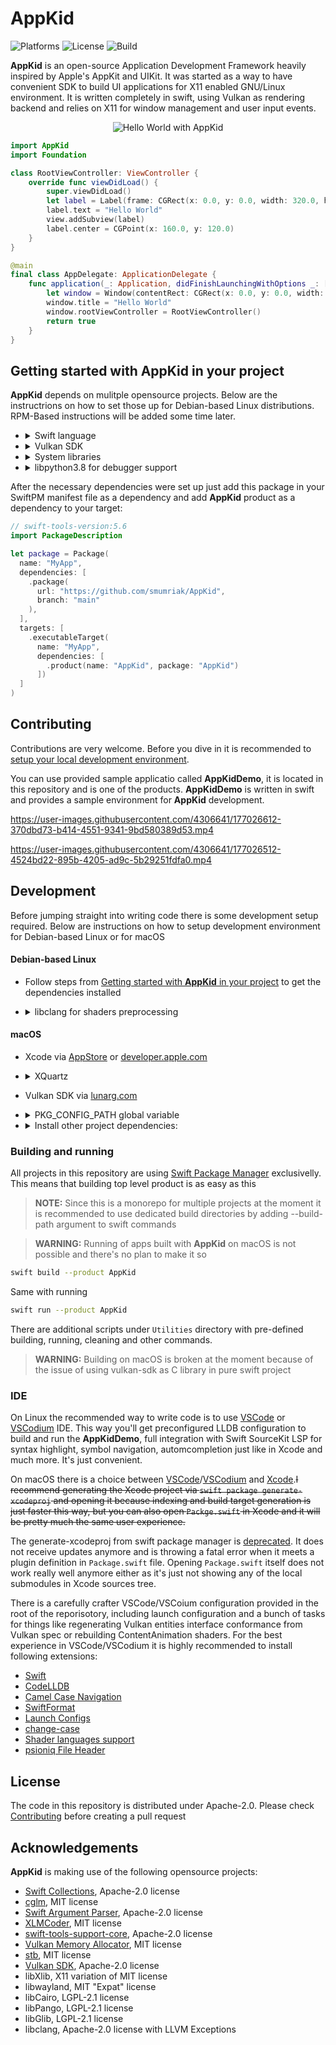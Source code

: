 # **AppKid**

![Platforms](https://img.shields.io/badge/platforms-linux%20x86__64%20|%20%20linux%20arm64-informational)
![License](https://img.shields.io/github/license/smumriak/AppKid)
![Build](https://img.shields.io/github/workflow/status/smumriak/appkid/Build%20AppKidDemo?label=build%20x86_64)

**AppKid** is an open-source Application Development Framework heavily inspired by Apple's AppKit and UIKit. It was started as a way to have convenient SDK to build UI applications for X11 enabled GNU/Linux environment. It is written completely in swift, using Vulkan as rendering backend and relies on X11 for window management and user input events.

<p align="center">
	<img src="https://user-images.githubusercontent.com/4306641/177050935-93acbfca-3e1a-4e00-bdf2-fbbac5ad3ed9.png?raw=true" alt="Hello World with AppKid">
</p>

```swift
import AppKid
import Foundation

class RootViewController: ViewController {
    override func viewDidLoad() {
        super.viewDidLoad()
        let label = Label(frame: CGRect(x: 0.0, y: 0.0, width: 320.0, height: 44.0))
        label.text = "Hello World"
        view.addSubview(label)
        label.center = CGPoint(x: 160.0, y: 120.0)
    }
}

@main
final class AppDelegate: ApplicationDelegate {
    func application(_: Application, didFinishLaunchingWithOptions _: [Application.LaunchOptionsKey: Any]? = nil) -> Bool {
        let window = Window(contentRect: CGRect(x: 0.0, y: 0.0, width: 320.0, height: 240.0))
        window.title = "Hello World"
        window.rootViewController = RootViewController()
        return true
    }
}
```

## Getting started with **AppKid** in your project
**AppKid** depends on mulitple opensource projects. Below are the instructrions on how to set those up for Debian-based Linux distributions. RPM-Based instructions will be added some time later.

- <details>
	<summary>Swift language</summary>
	
	- Get tarball package from [swift.org](https://swift.org/getting-started/#installing-swift), unpack it to some system directory like `/opt/swift` and update global `$PATH` variable
		```bash
		sudo nano /etc/profile.d/10swift_path.sh
		```
		paste this
		```bash
		export PATH=/opt/swift/usr/bin:"${PATH}"`
		```
		where `/opt/swift` is a path to your swift toolchain
	
	- Alternatively install swiftlang package via [swiftlang builds](https://www.swiftlang.xyz/) (does not require extenting `$PATH` variable)
		```bash
		wget -qO - https://archive.swiftlang.xyz/install.sh | sudo bash
		sudo apt install swiftlang -y
		```
  </details>
- <details>
    <summary>Vulkan SDK</summary>

	LunarG is using deprecated apt-key to verify signature so this repo provides more modern and safe configuration via `SupportingFiles`
	```bash
    wget -qO - https://packages.lunarg.com/lunarg-signing-key-pub.asc | gpg --dearmor | sudo tee -a /usr/share/keyrings/lunarg-archive-keyring.gpg
	sudo wget -q https://raw.githubusercontent.com/smumriak/AppKid/main/SupportingFiles/lunarg-vulkan-focal.list -O /etc/apt/sources.list.d/lunarg-vulkan-focal.list
	sudo apt update
	sudo apt install vulkan-sdk -y
	```
  </details>
- <details>
	<summary>System libraries</summary>

	```bash
	sudo apt install -y \
		libx11-dev \
		libxi-dev \
		libwayland-dev \
		libcairo2-dev \
		libpango1.0-dev \
		libglib2.0-dev
	```
  </details>
- <details>
	<summary>libpython3.8 for debugger support</summary>

	> **NOTE:** If you have no intention of debugging Swift code you skip this step

	Swifts LLDB is built using libpython3.8. On modern system you will probably meet libpython3.9 or higher. Just make a symbolic link from new version to old version. Tho this is not ideal and will break with every major distribution update for you
	```bash
	cd /usr/lib/x86_64-linux-gnu
	sudo ln -sf libpython3.10.so libpython3.8.so.1.0
	```
	where `libpython3.10.so` is currently installed version and libpython3.8.so.1.0 is filename against which Swifts LLDB was built.
  </details>
After the necessary dependencies were set up just add this package in your SwiftPM manifest file as a dependency and add **AppKid** product as a dependency to your target:
```swift
// swift-tools-version:5.6
import PackageDescription

let package = Package(
  name: "MyApp",
  dependencies: [
    .package(
	  url: "https://github.com/smumriak/AppKid", 
	  branch: "main"
	),
  ],
  targets: [
    .executableTarget(
      name: "MyApp",
      dependencies: [
        .product(name: "AppKid", package: "AppKid")
      ])
  ]
)
```

## **Contributing**
Contributions are very welcome. Before you dive in it is recommended to [setup your local development environment](#development).

You can use provided sample applicatio called **AppKidDemo**, it is located in this repository and is one of the products. **AppKidDemo** is written in swift and provides a sample environment for **AppKid** development. 

https://user-images.githubusercontent.com/4306641/177026612-370dbd73-b414-4551-9341-9bd580389d53.mp4

https://user-images.githubusercontent.com/4306641/177026512-4524bd22-895b-4205-ad9c-5b29251fdfa0.mp4

## Development
Before jumping straight into writing code there is some development setup required. Below are instructions on how to setup development environment for Debian-based Linux or for macOS
#### Debian-based Linux
- Follow steps from [Getting started with **AppKid** in your project](#getting-started-with-appkid-in-your-project) to get the dependencies installed
- <details>
	<summary>libclang for shaders preprocessing</summary>

	> **NOTE:** If you have no intention to modify internal **AppKid** shaders you can skip this step

	AppKid is using its own GLSL dialect for internal shaders. It is preprocessed via custom tool that is build on top of libclang.
	
	Install libclang itself
	```bash
	sudo apt install -y \
		libclang-12-dev 
	```
	Install provided package config file for libclang because llvm does not provide one:
	```bash
	sudo mkdir -p /usr/local/lib/pkgconfig
	sudo wget -q https://raw.githubusercontent.com/smumriak/AppKid/main/SupportingFiles/clang.pc -O /usr/local/lib/pkgconfig/clang.pc
	```
  </details>

#### **macOS**
- Xcode via [AppStore](https://apps.apple.com/us/app/xcode/id497799835) or [developer.apple.com](https://developer.apple.com/download/more/)
- <details>
    <summary>XQuartz</summary>
	
    ```bash
    brew install xquartz
    ```
	</details>
- Vulkan SDK via [lunarg.com](https://vulkan.lunarg.com/sdk/home#mac)
- <details>
    <summary>PKG_CONFIG_PATH global variable</summary>

	Update global `PKG_CONFIG_PATH` variable so command line tools would have proper pkg-config search path:
	```bash
	sudo nano /etc/profile
	````
	paste this:
	```bash
	export PKG_CONFIG_PATH="/opt/X11/lib/pkgconfig:/usr/local/lib/pkgconfig:/usr/local/lib:$PKG_CONFIG_PATH"
	```
    Add a launchctl agent that will update environment variables per user session so Xcode could find all the pkg-config files needed to properly build projects:
	```bash
	mkdir -p ~/Library/LaunchAgents
	curl -s https://raw.githubusercontent.com/smumriak/AppKid/main/SupportingFiles/environment.plist -o ~/Library/LaunchAgents/environment.plist
	launchctl load -w ~/Library/LaunchAgents/environment.plist
	```
	> **NOTE:** This file is not backed up by TimeMachine, so you probably want to extend this environment variable for command line tools in some other way

	</details>
- <details>
    <summary>Install other project dependencies:</summary>

	```bash
	brew install \
		pkg-config \
		cairo \
		glib \
		pango
	```
	</details>

### Building and running
All projects in this repository are using [Swift Package Manager](https://www.swift.org/package-manager/) exclusivelly. This means that building top level product is as easy as this
> **NOTE:** Since this is a monorepo for multiple projects at the moment it is recommended to use dedicated build directories by adding --build-path argument to swift commands

> **WARNING:** Running of apps built with **AppKid** on macOS is not possible and there's no plan to make it so

```bash
swift build --product AppKid
```
Same with running
```bash
swift run --product AppKid
```
There are additional scripts under `Utilities` directory with pre-defined building, running, cleaning and other commands.
> **WARNING:** Building on macOS is broken at the moment because of the issue of using vulkan-sdk as C library in pure swift project

### IDE
On Linux the recommended way to write code is to use [VSCode](https://code.visualstudio.com/) or [VSCodium](https://vscodium.com/) IDE. This way you'll get preconfigured LLDB configuration to build and run the **AppKidDemo**, full integration with Swift SourceKit LSP for syntax highlight, symbol navigation, automcompletion just like in Xcode and much more. It's just convenient.

On macOS there is a choice between [VSCode](https://code.visualstudio.com/)/[VSCodium](https://vscodium.com/) and [Xcode](https://developer.apple.com/xcode/).~~I recommend generating the Xcode project via `swift package generate-xcodeproj` and opening it because indexing and build target generation is just faster this way, but you can also open `Packge.swift` in Xcode and it will be pretty much the same user experience.~~

The generate-xcodeproj from swift package manager is [deprecated](https://forums.swift.org/t/rfc-deprecating-generate-xcodeproj/42159). It does not receive updates anymore and is throwing a fatal error when it meets a plugin definition in `Package.swift` file. Opening `Package.swift` itself does not work really well anymore either as it's just not showing any of the local submodules in Xcode sources tree. 

There is a carefully crafter VSCode/VSCoium configuration provided in the root of the reporisotory, including launch configuration and a bunch of tasks for things like regenerating Vulkan entities interface conformance from Vulkan spec or rebuilding ContentAnimation shaders. For the best experience in VSCode/VSCodium it is highly recommended to install following extensions: 
- [Swift](https://marketplace.visualstudio.com/items?itemName=sswg.swift-lang)
- [CodeLLDB](https://marketplace.visualstudio.com/items?itemName=vadimcn.vscode-lldb)
- [Camel Case Navigation](https://marketplace.visualstudio.com/items?itemName=maptz.camelcasenavigation)
- [SwiftFormat](https://marketplace.visualstudio.com/items?itemName=vknabel.vscode-swiftformat)
- [Launch Configs](https://marketplace.visualstudio.com/items?itemName=ArturoDent.launch-config)
- [change-case](https://marketplace.visualstudio.com/items?itemName=wmaurer.change-case)
- [Shader languages support](https://marketplace.visualstudio.com/items?itemName=slevesque.shader)
- [psioniq File Header](https://marketplace.visualstudio.com/items?itemName=psioniq.psi-header)

## License
The code in this repository is distributed under Apache-2.0. Please check [Contributing](#contributing) before creating a pull request

## Acknowledgements
**AppKid** is making use of the following opensource projects:
- [Swift Collections](https://github.com/mirror/libX11), Apache-2.0 license
- [cglm](https://github.com/recp/cglm), MIT license
- [Swift Argument Parser](https://github.com/apple/swift-argument-parser), Apache-2.0 license
- [XLMCoder](https://github.com/CoreOffice/XMLCoder.git), MIT license
- [swift-tools-support-core](https://github.com/apple/swift-tools-support-core), Apache-2.0 license
- [Vulkan Memory Allocator](https://github.com/GPUOpen-LibrariesAndSDKs/VulkanMemoryAllocator), MIT license
- [stb](https://github.com/nothings/stb), MIT license
- [Vulkan SDK](https://www.lunarg.com/vulkan-sdk/), Apache-2.0 license 
- libXlib, X11 variation of MIT license
- libwayland, MIT "Expat" license
- libCairo, LGPL-2.1 license
- libPango, LGPL-2.1 license
- libGlib, LGPL-2.1 license
- libclang, Apache-2.0 license with LLVM Exceptions

